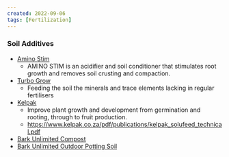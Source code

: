 ```yaml
---
created: 2022-09-06
tags: [Fertilization]
---
```


### Soil Additives
- [Amino Stim](https://www.terradynamics.co.za/projects/amino-stim/)
	- AMINO STIM is an acidifier and soil conditioner that stimulates root growth and removes soil crusting and compaction.
- [Turbo Grow](https://turbo-grow.co.za/)
	- Feeding the soil the minerals and trace elements lacking in regular fertilisers
- [Kelpak](https://www.kelpak.co.za/)
	- Improve plant growth and development from germination and rooting, through to fruit production.
	- https://www.kelpak.co.za/pdf/publications/kelpak_solufeed_technical.pdf
- [Bark Unlimited Compost](https://barkunlimited.co.za/product/bark-unlimited-compost/)
- [Bark Unlimited Outdoor Potting Soil](https://barkunlimited.co.za/product/bark-unlimited-outdoor-potting-soil-2/)